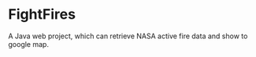 # FightFires

A Java web project, which can retrieve NASA active fire data and show to google map. 
